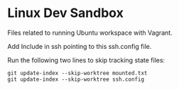 # Linux Dev Sandbox
Files related to running Ubuntu workspace with Vagrant.

Add Include in ssh pointing to this ssh.config file.

Run the following two lines to skip tracking state files:
```
git update-index --skip-worktree mounted.txt
git update-index --skip-worktree ssh.config
```